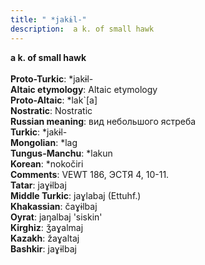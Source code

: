```yaml
---
title: " *jakɨl-"
description:  a k. of small hawk
---
```

<strong> a k. of small hawk</strong><br><br>
<strong>Proto-Turkic</strong>:  *jakɨl-<br>
<strong>Altaic etymology</strong>:  Altaic etymology<br>
<strong> Proto-Altaic</strong>:  *lak`[a]<br>
<strong>Nostratic</strong>:  Nostratic<br>
<strong>Russian meaning</strong>:  вид небольшого ястреба<br>
<strong>Turkic</strong>:  *jakɨl-<br>
<strong>Mongolian</strong>:  *lag<br>
<strong>Tungus-Manchu</strong>:  *lakun<br>
<strong>Korean</strong>:  *nokočiri<br>
<strong>Comments</strong>:  VEWT 186, ЭСТЯ 4, 10-11.<br>
<strong>Tatar</strong>:  jaɣɨlbaj<br>
<strong>Middle Turkic</strong>:  jaɣlabaj (Ettuhf.)<br>
<strong>Khakassian</strong>:  čaɣɨlbaj<br>
<strong>Oyrat</strong>:  jaŋalbaj 'siskin'<br>
<strong>Kirghiz</strong>:  ǯaɣalmaj<br>
<strong>Kazakh</strong>:  žaɣaltaj<br>
<strong>Bashkir</strong>:  jaɣɨlbaj<br>


